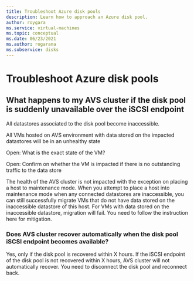 ```yaml
---
title: Troubleshoot Azure disk pools
description: Learn how to approach an Azure disk pool.
author: roygara
ms.service: virtual-machines
ms.topic: conceptual
ms.date: 06/23/2021
ms.author: rogarana
ms.subservice: disks
---
```


# Troubleshoot Azure disk pools


## What happens to my AVS cluster if the disk pool is suddenly unavailable over the iSCSI endpoint

All datastores associated to the disk pool become inaccessible.  

All VMs hosted on AVS environment with data stored on the impacted datastores will be in an unhealthy state 

Open: What is the exact state of the VM? 

Open: Confirm on whether the VM is impacted if there is no outstanding traffic to the data store 

The health of the AVS cluster is not impacted with the exception on placing a host to maintenance mode. When you attempt to place a host into maintenance mode when any connected datastores are inaccessible, you can still successfully migrate VMs that do not have data stored on the inaccessible datastore of this host. For VMs with data stored on the inaccessible datastore, migration will fail. You need to follow the instruction here for mitigation. 

### Does AVS cluster recover automatically when the disk pool iSCSI endpoint becomes available? 

Yes, only if the disk pool is recovered within X hours. If the iSCSI endpoint of the disk pool is not recovered within X hours, AVS cluster will not automatically recover. You need to disconnect the disk pool and reconnect back.

